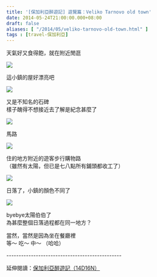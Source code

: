```yaml
---
title: '[保加利亞醉遊記] 遊覽篇：Veliko Tarnovo old town'
date: 2014-05-24T21:00:00.000+08:00
draft: false
aliases: [ "/2014/05/veliko-tarnovo-old-town.html" ]
tags : [travel-保加利亞]
---
```


天氣好又食得飽，就在附近閒逛  

![](/images/bulgaria7e1.jpg)

這小鎮的屋好漂亮吧  

![](/images/bulgaria7e2.jpg)

又是不知名的石碑  
樣子醜得不想接近去了解是紀念甚麼了  

![](/images/bulgaria7e3.jpg)

馬路  

![](/images/bulgaria7e4.jpg)

住的地方附近的遊客步行購物路  
（雖然有太陽，但已是七八點所有鋪頭都收工了）  

![](/images/bulgaria7e5.jpg)

日落了，小鎮的顏色不同了  

![](/images/bulgaria7e6.jpg)

byebye太陽伯伯了  
為甚麼整個日落過程都在同一地方？  
  
當然，當然是因為坐在餐廳裡  
等～ 吃～ 中～ （哈哈）  
  
\-----------------------------------------------  
  
延伸閱讀：[保加利亞醉遊記（14D16N）](https://hidie.net/bulgaria14d16n/)
